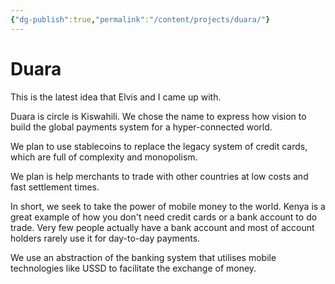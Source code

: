 ```yaml
---
{"dg-publish":true,"permalink":"/content/projects/duara/"}
---
```


# Duara
This is the latest idea that Elvis and I came up with. 

Duara is circle is Kiswahili. We chose the name to express how vision to build the global payments system for a hyper-connected world.

We plan to use stablecoins to replace the legacy system of credit cards, which are full of complexity and monopolism.

We plan is help merchants to trade with other countries at low costs and fast settlement times.

In short, we seek to take the power of mobile money to the world. Kenya is a great example of how you don't need credit cards or a bank account to do trade. Very few people actually have a bank account and most of account holders rarely use it for day-to-day payments. 

We use an abstraction of the banking system that utilises mobile technologies like USSD to facilitate the exchange of money. 